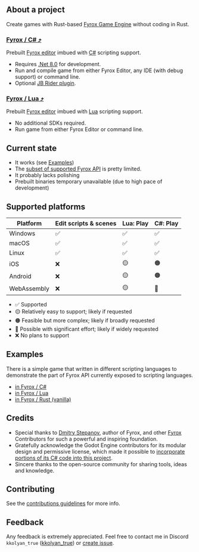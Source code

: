 ## About a project
Create games with Rust-based [Fyrox Game Engine](https://fyrox.rs) without coding in Rust.

###  [Fyrox / C# ⤴](https://kkolyan.github.io/fyrox_lite/fyrox_cs/index.html)
Prebuilt [Fyrox editor](https://fyrox-book.github.io/beginning/editor_overview.html) imbued with [C#](https://learnxinyminutes.com/csharp/) scripting support.
* Requires [.Net 8.0](https://dotnet.microsoft.com/en-us/download/dotnet/thank-you/sdk-8.0.410-windows-x64-installer) for development.
* Run and compile game from either Fyrox Editor, any IDE (with debug support) or command line.
* Optional [JB Rider plugin](https://plugins.jetbrains.com/plugin/27613-fyroxlite?noRedirect=true).

### [Fyrox / Lua ⤴](https://kkolyan.github.io/fyrox_lite/fyrox_lua/index.html)
Prebuilt [Fyrox editor](https://fyrox-book.github.io/beginning/editor_overview.html) imbued with [Lua](https://learnxinyminutes.com/lua/) scripting support.
* No additional SDKs required.
* Run game from either Fyrox Editor or command line.

## Current state
* It works (see [Examples](#examples))
* The [subset of supported Fyrox API](https://kkolyan.github.io/fyrox_lite/fyrox_cs/scripting_api.html) is pretty limited.
* It probably lacks polishing
* Prebuilt binaries temporary unavailable (due to high pace of development)

## Supported platforms
| Platform    | Edit scripts & scenes | Lua: Play | C#: Play |
|-------------|-----------------------|-----------|----------|
| Windows     | ✅                     | ✅         | ✅        |
| macOS       | ✅                     | ✅         | ✅        |
| Linux       | ✅                     | ✅         | ✅        |
| iOS         | ❌                     | 🟡        | 🟠       |
| Android     | ❌                     | 🟡        | 🟠       |
| WebAssembly | ❌                     | 🟡        | 🔴       |
* ✅ Supported
* 🟡 Relatively easy to support; likely if requested
* 🟠 Feasible but more complex; likely if broadly requested
* 🔴 Possible with significant effort; likely if widely requested
* ❌ No plans to support

## Examples
There is a simple game that written in different scripting languages to demonstrate the part of Fyrox API currently exposed to scripting languages.
* [in Fyrox / C#](https://github.com/kkolyan/fyrox_lite/blob/main/showcase/guards_cs)
* [in Fyrox / Lua](https://github.com/kkolyan/fyrox_lite/blob/main/showcase/guards_lua)
* [in Fyrox / Rust (vanilla)](https://github.com/kkolyan/fyrox_lite/blob/main/showcase/guards_vanilla)

## Credits
* Special thanks to [Dmitry Stepanov](https://github.com/mrDIMAS),  author of Fyrox, and other [Fyrox](https://github.com/FyroxEngine/Fyrox/) Contributors for such a powerful and inspiring foundation.
* Gratefully acknowledge the Godot Engine contributors for its modular design and permissive license, which made it possible to [incorporate portions of its C# code into this project](https://github.com/kkolyan/fyrox_lite/tree/main/langs/cs/fyrox-lite-sln/fyrox_lite_cs_netcore/src/FromGodot).
* Sincere thanks to the open-source community for sharing tools, ideas and knowledge.

## Contributing
See the [contributions guidelines](https://github.com/kkolyan/fyrox_lite/blob/main/CONTRIBUTING.md) for more info.

## Feedback
Any feedback is extremely appreciated.
Feel free to contact me in Discord `kkolyan_true` ([kkolyan_true](https://discord.com/users/333644000302989314)) or [create issue](https://github.com/kkolyan/fyrox_lite/issues/new).
